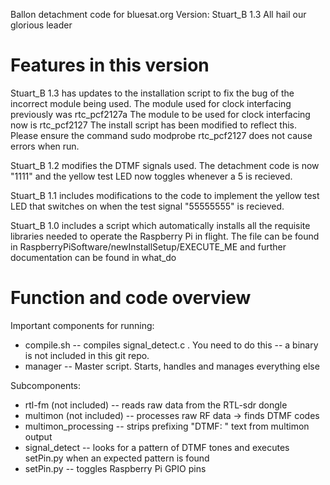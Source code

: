 Ballon detachment code for bluesat.org
Version: Stuart_B 1.3
All hail our glorious leader

Features in this version
========================
Stuart_B 1.3 has updates to the installation script to fix the bug of the incorrect module being used.
The module used for clock interfacing previously was rtc_pcf2127a
The module to be used for clock interfacing now is rtc_pcf2127
The install script has been modified to reflect this. Please ensure the command
sudo modprobe rtc_pcf2127
does not cause errors when run.

Stuart_B 1.2 modifies the DTMF signals used. The detachment code is now "1111" and the yellow test LED now 
toggles whenever a 5 is recieved.

Stuart_B 1.1 includes modifications to the code to implement the yellow test LED that switches on 
when the test signal "55555555" is recieved.


Stuart_B 1.0 includes a script which automatically installs all the requisite libraries needed
to operate the Raspberry Pi in flight. The file can be found in
RaspberryPiSoftware/newInstallSetup/EXECUTE_ME
and further documentation can be found in what_do



Function and code overview
==========================

Important components for running:
* compile.sh -- compiles signal_detect.c . You need to do this -- a binary is not included in this git repo.
* manager -- Master script.  Starts, handles and manages everything else


Subcomponents:
* rtl-fm (not included) -- reads raw data from the RTL-sdr dongle
* multimon (not included) -- processes raw RF data -> finds DTMF codes
* multimon_processing -- strips prefixing "DTMF: " text from multimon output
* signal_detect -- looks for a pattern of DTMF tones and executes setPin.py when an expected pattern is found
* setPin.py -- toggles Raspberry Pi GPIO pins




